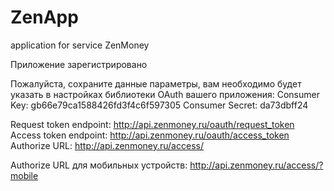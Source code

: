# ZenApp
application for service ZenMoney

Приложение зарегистрировано

Пожалуйста, сохраните данные параметры, вам необходимо будет указать в настройках библиотеки OAuth вашего приложения:
Consumer Key: gb66e79ca1588426fd3f4c6f597305
Consumer Secret: da73dbff24

Request token endpoint: http://api.zenmoney.ru/oauth/request_token
Access token endpoint: http://api.zenmoney.ru/oauth/access_token
Authorize URL: http://api.zenmoney.ru/access/

Authorize URL для мобильных устройств: http://api.zenmoney.ru/access/?mobile
